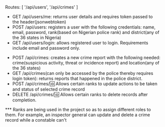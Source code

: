 Routes: [
    '/api/users',
    '/api/crimes'
]

<!-- USERS APIs AND REQUIREMENTS -->
- GET /api/users/me: returns user details and requires token passed to the header(jsonwebtoken)
- POST /api/users: registers a user with the following credentials: name, email, password, rank(based on Nigerian police rank) and district(any of the 36 states in Nigeria)
- GET /api/users/login: allows registered user to login. Requirements include email and password only.

<!-- CRIMES APIs AND REQUIREMENTS -->
- POST /api/crimes: creates a new crime report with the following needed: crime(suspicious activity, threat or incidence report) and location(any of the 36 states)
- GET /api/crimes(can only be accessed by the police thereby requires login token): returns reports that happened in the police district.
- POST /api/crimes/:id: Allows certain ranks to update actions to be taken and status of selected crime record
- DELETE /api/crimes/:id: Allows certain ranks to delete records after completion.



*** Ranks are being used in the project so as to assign different roles to them. For example, an inspector general can update and delete a crime record while a constable can't
